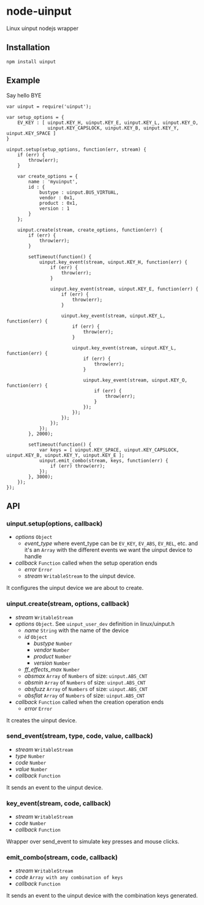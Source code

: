 # node-uinput

Linux uinput nodejs wrapper

## Installation

```
npm install uinput
```

## Example

Say hello BYE

```
var uinput = require('uinput');

var setup_options = {
    EV_KEY : [ uinput.KEY_H, uinput.KEY_E, uinput.KEY_L, uinput.KEY_O,
               uinput.KEY_CAPSLOCK, uinput.KEY_B, uinput.KEY_Y, uinput.KEY_SPACE ]
}

uinput.setup(setup_options, function(err, stream) {
    if (err) {
        throw(err);
    }

    var create_options = {
        name : 'myuinput',
        id : {
            bustype : uinput.BUS_VIRTUAL,
            vendor : 0x1,
            product : 0x1,
            version : 1
        }
    };

    uinput.create(stream, create_options, function(err) {
        if (err) {
            throw(err);
        }

        setTimeout(function() {
            uinput.key_event(stream, uinput.KEY_H, function(err) {
                if (err) {
                    throw(err);
                }

                uinput.key_event(stream, uinput.KEY_E, function(err) {
                    if (err) {
                        throw(err);
                    }

                    uinput.key_event(stream, uinput.KEY_L, function(err) {
                        if (err) {
                            throw(err);
                        }

                        uinput.key_event(stream, uinput.KEY_L, function(err) {
                            if (err) {
                                throw(err);
                            }

                            uinput.key_event(stream, uinput.KEY_O, function(err) {
                                if (err) {
                                    throw(err);
                                }
                            });
                        });
                    });
                });
            });
        }, 2000);

        setTimeout(function() {
            var keys = [ uinput.KEY_SPACE, uinput.KEY_CAPSLOCK, uinput.KEY_B, uinput.KEY_Y, uinput.KEY_E ];
            uinput.emit_combo(stream, keys, function(err) {
                if (err) throw(err);
            });
        }, 3000);
    });
});
```

## API

### uinput.setup(options, callback)

* *options* `Object`
    * *event_type* where event_type can be `EV_KEY`, `EV_ABS`, `EV_REL`, etc. and it's an `Array` with the different events we want the uinput device to handle
* *callback* `Function` called when the setup operation ends
    * *error* `Error`
    * *stream* `WritableStream` to the uinput device.

It configures the uinput device we are about to create.

### uinput.create(stream, options, callback)

* *stream* `WritableStream`
* *options* `Object`. See `uinput_user_dev` definition in linux/uinput.h
    * *name* `String` with the name of the device
    * *id* `Object`
        * *bustype* `Number`
        * *vendor* `Number`
        * *product* `Number`
        * *version* `Number`
    * *ff_effects_max* `Number`
    * *absmax* `Array` of `Numbers` of size: `uinput.ABS_CNT`
    * *absmin* `Array` of `Numbers` of size: `uinput.ABS_CNT`
    * *absfuzz* `Array` of `Numbers` of size: `uinput.ABS_CNT`
    * *absflat* `Array` of `Numbers` of size: `uinput.ABS_CNT`
* *callback* `Function` called when the creation operation ends
    * *error* `Error`

It creates the uinput device.

### send_event(stream, type, code, value, callback)

* *stream* `WritableStream`
* *type* `Number`
* *code* `Number`
* *value* `Number`
* *callback* `Function`

It sends an event to the uinput device.

### key_event(stream, code, callback)

* *stream* `WritableStream`
* *code* `Number`
* *callback* `Function`

Wrapper over send_event to simulate key presses and mouse clicks.

### emit_combo(stream, code, callback)

* *stream* `WritableStream`
* *code* `Array with any combination of keys`
* *callback* `Function`

It sends an event to the uinput device with the combination
keys generated.
